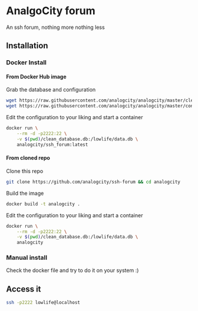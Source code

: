 # AnalgoCity forum
An ssh forum, nothing more nothing less

## Installation
### Docker Install

#### From Docker Hub image
Grab the database and configuration
```bash
wget https://raw.githubusercontent.com/analogcity/analogcity/master/clean_database.db
wget https://raw.githubusercontent.com/analogcity/analogcity/master/config
```

Edit the configuration to your liking and start a container
```bash
docker run \
    --rm -d -p2222:22 \
    -v $(pwd)/clean_database.db:/lowlife/data.db \
    analogcity/ssh_forum:latest
```

#### From cloned repo
Clone this repo
```bash
git clone https://github.com/analogcity/ssh-forum && cd analogcity
```
Build the image
```bash
docker build -t analogcity .
```

Edit the configuration to your liking and start a container
```bash
docker run \
    --rm -d -p2222:22 \
    -v $(pwd)/clean_database.db:/lowlife/data.db \
    analogcity
```

### Manual install
Check the docker file and try to do it on your system :)

## Access it
```bash
ssh -p2222 lowlife@localhost
```
